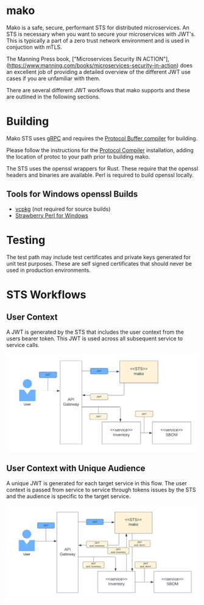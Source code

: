 # mako
 
Mako is a safe, secure, performant STS for distributed microservices. An STS is necessary when you want to secure your microservices with JWT's. This is typically a part of a zero trust network environment and is used in conjuction with mTLS. 

The Manning Press book, ["Microservices Security IN ACTION"],(https://www.manning.com/books/microservices-security-in-action) does an excellent job of providing a detailed overview of the different JWT use cases if you are unfamiliar with them.

There are several different JWT workflows that mako supports and these are outlined in the following sections.

# Building

Mako STS uses [gRPC](https://grpc.io/) and requires the [Protocol Buffer compiler](https://github.com/protocolbuffers/protobuf#protocol-compiler-installation) for building.

Please follow the instructions for the [Protocol Compiler](https://github.com/protocolbuffers/protobuf#protocol-compiler-installation) installation, adding the location of protoc to your path prior to building mako.

The STS uses the openssl wrappers for Rust. These require that the openssl headers and binaries are available. Perl is required to build openssl locally.

## Tools for Windows openssl Builds
* [vcpkg](https://vcpkg.io/en/getting-started.html) (not required for source builds)
* [Strawberry Perl for Windows](https://strawberryperl.com/)

# Testing

The test path may include test certificates and private keys generated for unit test purposes. These are self signed certificates that should never be used in production environments.



# STS Workflows

## User Context
A JWT is generated by the STS that includes the user context from the users bearer token. This JWT is used across all subsequent service to service calls.

![Mako STS Shared](images/mako-sts-shared_jwt.png)


## User Context with Unique Audience 
A unique JWT is generated for each target service in this flow. The user context is passed from service to service through tokens issues by the STS and the audience is specific to the target service.

![Mako STS Unique Audience](images/mako-sts-unique_jwt.png)




